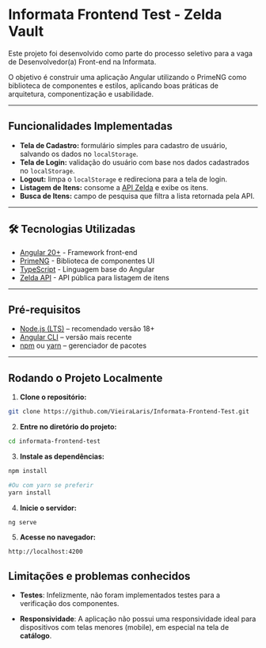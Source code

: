 # Informata Frontend Test - Zelda Vault
  
Este projeto foi desenvolvido como parte do processo seletivo para a vaga de Desenvolvedor(a) Front-end na Informata.

O objetivo é construir uma aplicação Angular utilizando o PrimeNG como biblioteca de componentes e estilos, aplicando boas práticas de arquitetura, componentização e usabilidade.

---

## Funcionalidades Implementadas

- **Tela de Cadastro:** formulário simples para cadastro de usuário, salvando os dados no `localStorage`.
- **Tela de Login:** validação do usuário com base nos dados cadastrados no `localStorage`.
- **Logout:** limpa o `localStorage` e redireciona para a tela de login.
- **Listagem de Itens:** consome a [API Zelda](https://docs.zelda.fanapis.com/) e exibe os itens.
- **Busca de Itens:** campo de pesquisa que filtra a lista retornada pela API.

---

## 🛠️ Tecnologias Utilizadas

- [Angular 20+](https://angular.dev/) - Framework front-end
- [PrimeNG](https://primeng.org/) - Biblioteca de componentes UI
- [TypeScript](https://www.typescriptlang.org/) - Linguagem base do Angular
- [Zelda API](https://docs.zelda.fanapis.com/) - API pública para listagem de itens

---

## Pré-requisitos

- [Node.js (LTS)](https://nodejs.org/) – recomendado versão 18+
- [Angular CLI](https://angular.io/cli) – versão mais recente
- [npm](https://www.npmjs.com/) ou [yarn](https://yarnpkg.com/) – gerenciador de pacotes

---

## Rodando o Projeto Localmente

1. **Clone o repositório:**

```bash
git clone https://github.com/VieiraLaris/Informata-Frontend-Test.git

```
2. **Entre no diretório do projeto:**

```bash
cd informata-frontend-test

```

3. **Instale as dependências:**

```bash
npm install 

#Ou com yarn se preferir
yarn install

```

4. **Inicie o servidor:**

```bash
ng serve

```

5. **Acesse no navegador:**

```arduino
http://localhost:4200

```

## Limitações e problemas conhecidos

- **Testes**: Infelizmente, não foram implementados testes para a verificação dos componentes.

- **Responsividade**: A aplicação não possui uma responsividade ideal para dispositivos com telas menores (mobile), em especial na tela de **catálogo**.